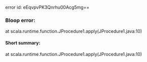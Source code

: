 error id: eEqvpvPK3Qnrhu00Acg5mg==
### Bloop error:

at scala.runtime.function.JProcedure1.apply(JProcedure1.java:10)
#### Short summary: 

at scala.runtime.function.JProcedure1.apply(JProcedure1.java:10)
